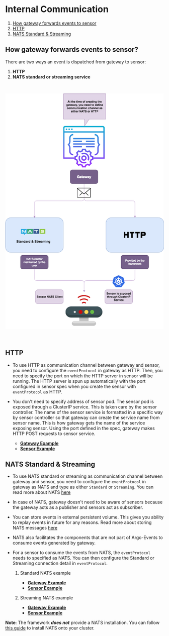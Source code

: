 # Internal Communication

1. [How gateway forwards events to sensor](#how-gateway-forwards-events-to-sensor)
2. [HTTP](#http)
3. [NATS Standard & Streaming](#nats-standard--streaming)

## How gateway forwards events to sensor?
There are two ways an event is dispatched from gateway to sensor:

  1. **HTTP**
  2. **NATS standard or streaming service**
  

<br/>

<p align="center">
  <img src="https://github.com/argoproj/argo-events/blob/master/docs/assets/communication.png?raw=true" alt="Sensor"/>
</p>

<br/>

## HTTP
* To use HTTP as communication channel between gateway and sensor, you need to configure the `eventProtocol` in gateway as HTTP. Then, you need to specify
the port on which the HTTP server in sensor will be running. The HTTP server is spun up automatically with the port configured in sensor spec when
you create the sensor with `eventProtocol` as HTTP.

* You don't need to specify address of sensor pod. The sensor pod is exposed through a ClusterIP service. This is taken care by the sensor controller.
The name of the sensor service is formatted in a specific way by sensor controller so that gateway can create the service name from sensor name.
This is how gateway gets the name of the service exposing sensor. Using the port defined in the spec, gateway makes HTTP POST requests to sensor service.  

  * [**Gateway Example**](https://github.com/argoproj/argo-events/blob/master/examples/gateways/webhook-http.yaml)
  * [**Sensor Example**](https://github.com/argoproj/argo-events/blob/master/examples/sensors/webhook-http.yaml)

## NATS Standard & Streaming
* To use NATS standard or streaming as communication channel between gateway and sensor, you need to configure the `eventProtocol` in gateway as NATS and type as either `Standard` or `Streaming`.
You can read more about NATS [here](https://nats.io/documentation/)

* In case of NATS, gateway doesn't need to be aware of sensors because the gateway acts as a publisher and sensors act as subscriber. 

* You can store events in external persistent volume. This gives you ability to replay events in future for any reasons.
Read more about storing NATS messages [here](https://nats.io/blog/use-cases-for-persistent-logs-with-nats-streaming/)

*  NATS also facilitates the components that are not part of Argo-Events to consume events generated by gateway.

* For a sensor to consume the events from NATS, the `eventProtocol` needs to specified as NATS. You can then configure the Standard or Streaming connection detail in `eventProtocol`.

  1. Standard NATS example
      * [**Gateway Example**](https://github.com/argoproj/argo-events/blob/master/examples/gateways/webhook-nats-standard.yaml)
      * [**Sensor Example**](https://github.com/argoproj/argo-events/blob/master/examples/sensors/webhook-nats.yaml)
   
  2. Streaming NATS example
      * [**Gateway Example**](https://github.com/argoproj/argo-events/blob/master/examples/gateways/webhook-nats-streaming.yaml)
      * [**Sensor Example**](https://github.com/argoproj/argo-events/blob/master/examples/sensors/webhook-nats-streaming.yaml)
 
 **Note**: The framework **_does not_** provide a NATS installation. You can follow [this guide](https://github.com/nats-io/nats-streaming-operator) to install NATS onto your cluster.
